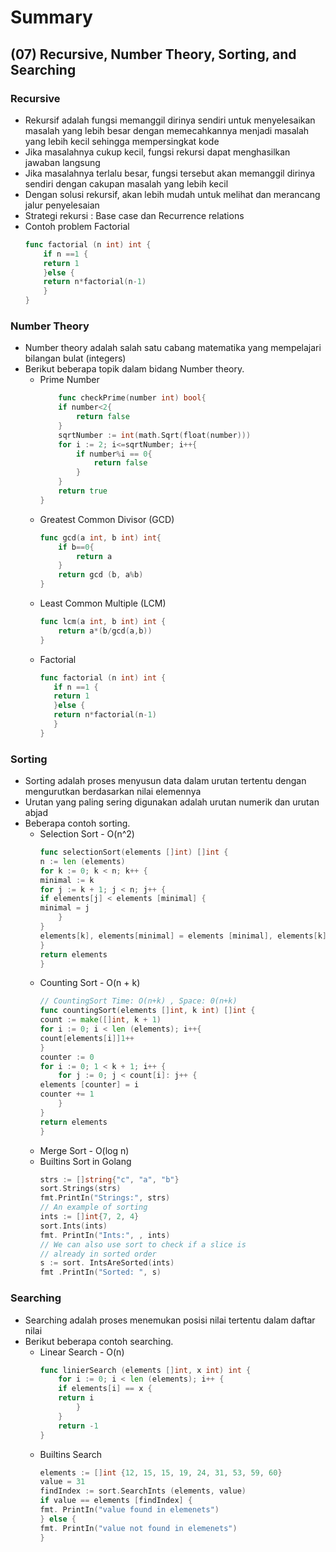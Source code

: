 # Summary

## (07) Recursive, Number Theory, Sorting, and  Searching

### Recursive
- Rekursif adalah fungsi memanggil dirinya sendiri untuk menyelesaikan masalah yang lebih besar dengan memecahkannya menjadi masalah yang lebih kecil sehingga mempersingkat kode
- Jika masalahnya cukup kecil, fungsi rekursi dapat menghasilkan jawaban langsung
- Jika masalahnya terlalu besar, fungsi tersebut akan memanggil dirinya sendiri dengan cakupan masalah yang lebih kecil
- Dengan solusi rekursif, akan lebih mudah untuk melihat dan merancang jalur penyelesaian
- Strategi rekursi : Base case dan Recurrence relations
- Contoh problem Factorial
    ```go
    func factorial (n int) int {
        if n ==1 {
        return 1
        }else {
        return n*factorial(n-1)
        }
    }
    ```

### Number Theory
- Number theory adalah salah satu cabang matematika yang mempelajari bilangan bulat (integers)
- Berikut beberapa topik dalam bidang Number theory.
    - Prime Number
        ```go
            func checkPrime(number int) bool{
            if number<2{
                return false
            }
            sqrtNumber := int(math.Sqrt(float(number)))
            for i := 2; i<=sqrtNumber; i++{
                if number%i == 0{
                    return false
                }
            }
            return true
        }
        ```
    - Greatest Common Divisor (GCD)
        ```go
        func gcd(a int, b int) int{
            if b==0{
                return a
            }
            return gcd (b, a%b)
        }
        
        ```
    - Least Common Multiple (LCM)
        ```go
        func lcm(a int, b int) int {
            return a*(b/gcd(a,b))
        }
        ```
    - Factorial
         ```go
        func factorial (n int) int {
            if n ==1 {
            return 1
            }else {
            return n*factorial(n-1)
            }
        }
        ```
### Sorting
- Sorting adalah proses menyusun data dalam urutan tertentu dengan mengurutkan berdasarkan nilai elemennya
- Urutan yang paling sering digunakan adalah urutan numerik dan urutan abjad
- Beberapa contoh sorting.
    - Selection Sort - O(n^2)
        ```go
        func selectionSort(elements []int) []int {
        n := len (elements)
        for k := 0; k < n; k++ {
        minimal := k
        for j := k + 1; j < n; j++ {
        if elements[j] < elements [minimal] {
        minimal = j
            }
        }
        elements[k], elements[minimal] = elements [minimal], elements[k]
        }
        return elements
        }
        ```
    - Counting Sort - O(n + k)
        ```go
        // CountingSort Time: O(n+k) , Space: 0(n+k)
        func countingSort(elements []int, k int) []int {
        count := make([]int, k + 1) 
        for i := 0; i < len (elements); i++{
        count[elements[i]]1++
        }
        counter := 0
        for i := 0; 1 < k + 1; i++ {
            for j := 0; j < count[i]: j++ {
        elements [counter] = i
        counter += 1
            }
        }
        return elements
        }
        ```
    - Merge Sort - O(log n)
    - Builtins Sort in Golang
        ```go
        strs := []string{"c", "a", "b"} 
        sort.Strings(strs) 
        fmt.PrintIn("Strings:", strs)
        // An example of sorting
        ints := []int{7, 2, 4} 
        sort.Ints(ints) 
        fmt. PrintIn("Ints:", , ints)
        // We can also use sort to check if a slice is
        // already in sorted order
        s := sort. IntsAreSorted(ints) 
        fmt .PrintIn("Sorted: ", s)
        ```


### Searching
- Searching adalah proses menemukan posisi nilai tertentu dalam daftar nilai
- Berikut beberapa contoh searching.
    - Linear Search - O(n)
        ```go
        func linierSearch (elements []int, x int) int {
            for i := 0; i < len (elements); i++ {
            if elements[i] == x {
            return i
                }
            }
            return -1
        }
        ```
    - Builtins Search
        ```go
        elements := []int {12, 15, 15, 19, 24, 31, 53, 59, 60}
        value = 31
        findIndex := sort.SearchInts (elements, value)
        if value == elements [findIndex] {
        fmt. PrintIn("value found in elemenets")
        } else {
        fmt. PrintIn("value not found in elemenets")
        }
        ```
